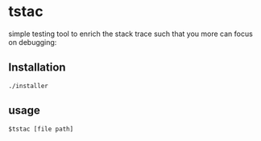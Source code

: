 # tstac

simple testing tool to enrich the stack trace such that
you more can focus on debugging:

## Installation

```
./installer
```

## usage

```
$tstac [file path]
```
